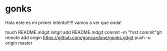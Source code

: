 gonks
=====
Hola este es mi primer intento!!!!! vamos a ver que onda!

touch README.mdgit initgit add README.mdgit commit -m "first commit"git remote add origin https://github.com/goncardone/gonks.gitgit push -u origin master
